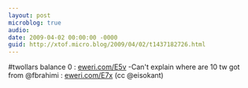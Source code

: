 ```yaml
---
layout: post
microblog: true
audio: 
date: 2009-04-02 00:00:00 -0000
guid: http://xtof.micro.blog/2009/04/02/t1437182726.html
---
```

#twollars balance 0 : [eweri.com/E5v](http://eweri.com/E5v) -Can't explain where are 10 tw got from @fbrahimi : [eweri.com/E7x](http://eweri.com/E7x)  (cc @eisokant)
